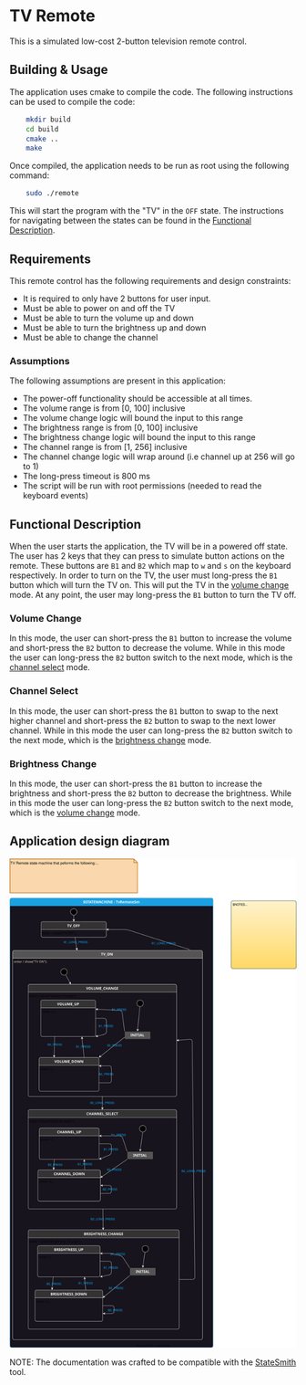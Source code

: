 # TV Remote

This is a simulated low-cost 2-button television remote control.

## Building & Usage

The application uses cmake to compile the code. The following instructions can be used to compile the code:

```sh
    mkdir build
    cd build
    cmake ..
    make
```

Once compiled, the application needs to be run as root using the following command:

```sh
    sudo ./remote
```

This will start the program with the "TV" in the `OFF` state. The instructions for navigating between the states can be found in the [Functional Description](#functional-description).

## Requirements

This remote control has the following requirements and design constraints:

- It is required to only have 2 buttons for user input.
- Must be able to power on and off the TV
- Must be able to turn the volume up and down
- Must be able to turn the brightness up and down
- Must be able to change the channel

### Assumptions

The following assumptions are present in this application:

- The power-off functionality should be accessible at all times. 
- The volume range is from [0, 100] inclusive
- The volume change logic will bound the input to this range
- The brightness range is from [0, 100] inclusive
- The brightness change logic will bound the input to this range
- The channel range is from [1, 256] inclusive
- The channel change logic will wrap around (i.e channel up at 256 will go to 1)
- The long-press timeout is 800 ms
- The script will be run with root permissions (needed to read the keyboard events)

## Functional Description

When the user starts the application, the TV will be in a powered off state. The user has 2 keys that they can press to simulate button actions on the remote. These buttons are `B1` and `B2` which map to `w` and `s` on the keyboard respectively. In order to turn on the TV, the user must long-press the `B1` button which will turn the TV on. This will put the TV in the [volume change](#volume-change) mode. At any point, the user may long-press the `B1` button to turn the TV off.

### Volume Change

In this mode, the user can short-press the `B1` button to increase the volume and short-press the `B2` button to decrease the volume. While in this mode the user can long-press the `B2` button switch to the next mode, which is the [channel select](#channel-select) mode. 

### Channel Select

In this mode, the user can short-press the `B1` button to swap to the next higher channel and short-press the `B2` button to swap to the next lower channel. While in this mode the user can long-press the `B2` button switch to the next mode, which is the [brightness change](#brightness-change) mode. 

### Brightness Change

In this mode, the user can short-press the `B1` button to increase the brightness and short-press the `B2` button to decrease the brightness. While in this mode the user can long-press the `B2` button switch to the next mode, which is the [volume change](#volume-change) mode. 

## Application design diagram

<img src="state_machine/TvRemote.drawio.svg">

NOTE: The documentation was crafted to be compatible with the [StateSmith](https://github.com/StateSmith/StateSmith) tool.
